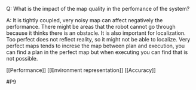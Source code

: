 Q: What is the impact of the map quality in the perfomance of the system?

A: It is tightly coupled, very noisy map can affect negatively the performance. There might be areas that the robot cannot go through because it thinks there is an obstacle. It is also important for localization. Too perfect does not reflect reality, so it might not be able to localize. Very perfect maps tends to increse the map between plan and execution, you can find a plan in the perfect map but when executing you can find that is not possible.

[[Performance]]
[[Environment representation]]
[[Accuracy]]

#P9 
